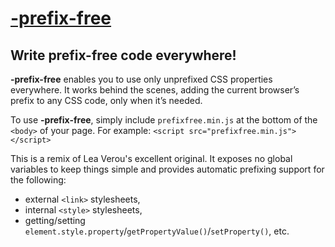 # [-prefix-free](http://leaverou.github.io/prefixfree/)
## Write prefix-free code everywhere!

**-prefix-free** enables you to use only unprefixed CSS properties everywhere. 
It works behind the scenes, adding the current browser’s prefix to any CSS code, only when it’s needed.

To use **-prefix-free**, simply include `prefixfree.min.js` at the bottom of the `<body>` of your page. For example:
`<script src="prefixfree.min.js"></script>`

This is a remix of Lea Verou's excellent original.
It exposes no global variables to keep things simple and provides automatic prefixing support for the following:
- external `<link>` stylesheets,
- internal `<style>` stylesheets,
- getting/setting `element.style.property`/`getPropertyValue()`/`setProperty()`, etc.
